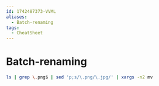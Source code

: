 ```yaml
---
id: 1742487373-VVML
aliases:
  - Batch-renaming
tags:
  - CheatSheet
---
```


# Batch-renaming

```bash
ls | grep \.png$ | sed 'p;s/\.png/\.jpg/' | xargs -n2 mv
```
